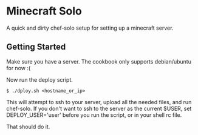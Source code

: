 Minecraft Solo
==============

A quick and dirty chef-solo setup for setting up a minecraft server.

Getting Started
---------------

Make sure you have a server. The cookbook only supports debian/ubuntu for now :(

Now run the deploy script.

    $ ./dploy.sh <hostname_or_ip>

This will attempt to ssh to your server, upload all the needed files, and run
chef-solo. If you don't want to ssh to the server as the current $USER, set
DEPLOY_USER='user' before you run the script, or in your shell rc file.

That should do it.
